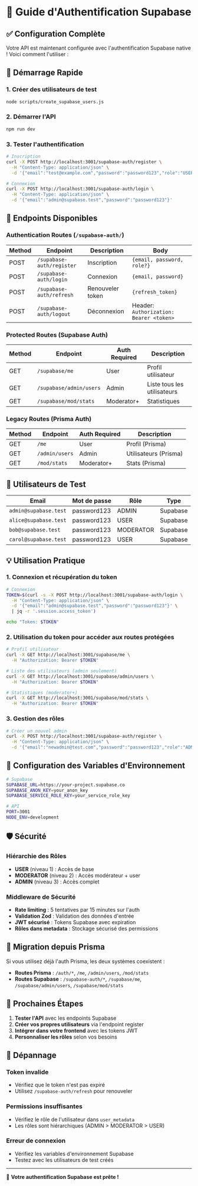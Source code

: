 # 🔐 Guide d'Authentification Supabase

## ✅ Configuration Complète

Votre API est maintenant configurée avec l'authentification Supabase native ! Voici comment l'utiliser :

## 🚀 Démarrage Rapide

### 1. Créer des utilisateurs de test
```bash
node scripts/create_supabase_users.js
```

### 2. Démarrer l'API
```bash
npm run dev
```

### 3. Tester l'authentification
```bash
# Inscription
curl -X POST http://localhost:3001/supabase-auth/register \
  -H "Content-Type: application/json" \
  -d '{"email":"test@example.com","password":"password123","role":"USER"}'

# Connexion
curl -X POST http://localhost:3001/supabase-auth/login \
  -H "Content-Type: application/json" \
  -d '{"email":"admin@supabase.test","password":"password123"}'
```

## 📡 Endpoints Disponibles

### Authentication Routes (`/supabase-auth/`)

| Method | Endpoint | Description | Body |
|--------|----------|-------------|------|
| POST | `/supabase-auth/register` | Inscription | `{email, password, role?}` |
| POST | `/supabase-auth/login` | Connexion | `{email, password}` |
| POST | `/supabase-auth/refresh` | Renouveler token | `{refresh_token}` |
| POST | `/supabase-auth/logout` | Déconnexion | Header: `Authorization: Bearer <token>` |

### Protected Routes (Supabase Auth)

| Method | Endpoint | Auth Required | Description |
|--------|----------|---------------|-------------|
| GET | `/supabase/me` | User | Profil utilisateur |
| GET | `/supabase/admin/users` | Admin | Liste tous les utilisateurs |
| GET | `/supabase/mod/stats` | Moderator+ | Statistiques |

### Legacy Routes (Prisma Auth)

| Method | Endpoint | Auth Required | Description |
|--------|----------|---------------|-------------|
| GET | `/me` | User | Profil (Prisma) |
| GET | `/admin/users` | Admin | Utilisateurs (Prisma) |
| GET | `/mod/stats` | Moderator+ | Stats (Prisma) |

## 🔑 Utilisateurs de Test

| Email | Mot de passe | Rôle | Type |
|-------|-------------|------|------|
| `admin@supabase.test` | password123 | ADMIN | Supabase |
| `alice@supabase.test` | password123 | USER | Supabase |
| `bob@supabase.test` | password123 | MODERATOR | Supabase |
| `carol@supabase.test` | password123 | USER | Supabase |

## 💡 Utilisation Pratique

### 1. Connexion et récupération du token
```bash
# Connexion
TOKEN=$(curl -s -X POST http://localhost:3001/supabase-auth/login \
  -H "Content-Type: application/json" \
  -d '{"email":"admin@supabase.test","password":"password123"}' \
  | jq -r '.session.access_token')

echo "Token: $TOKEN"
```

### 2. Utilisation du token pour accéder aux routes protégées
```bash
# Profil utilisateur
curl -X GET http://localhost:3001/supabase/me \
  -H "Authorization: Bearer $TOKEN"

# Liste des utilisateurs (admin seulement)
curl -X GET http://localhost:3001/supabase/admin/users \
  -H "Authorization: Bearer $TOKEN"

# Statistiques (moderator+)
curl -X GET http://localhost:3001/supabase/mod/stats \
  -H "Authorization: Bearer $TOKEN"
```

### 3. Gestion des rôles
```bash
# Créer un nouvel admin
curl -X POST http://localhost:3001/supabase-auth/register \
  -H "Content-Type: application/json" \
  -d '{"email":"newadmin@test.com","password":"password123","role":"ADMIN"}'
```

## 🔧 Configuration des Variables d'Environnement

```bash
# Supabase
SUPABASE_URL=https://your-project.supabase.co
SUPABASE_ANON_KEY=your_anon_key
SUPABASE_SERVICE_ROLE_KEY=your_service_role_key

# API
PORT=3001
NODE_ENV=development
```

## 🛡️ Sécurité

### Hiérarchie des Rôles
- **USER** (niveau 1) : Accès de base
- **MODERATOR** (niveau 2) : Accès modérateur + user
- **ADMIN** (niveau 3) : Accès complet

### Middleware de Sécurité
- **Rate limiting** : 5 tentatives par 15 minutes sur l'auth
- **Validation Zod** : Validation des données d'entrée
- **JWT sécurisé** : Tokens Supabase avec expiration
- **Rôles dans metadata** : Stockage sécurisé des permissions

## 🔄 Migration depuis Prisma

Si vous utilisez déjà l'auth Prisma, les deux systèmes coexistent :

- **Routes Prisma** : `/auth/*`, `/me`, `/admin/users`, `/mod/stats`
- **Routes Supabase** : `/supabase-auth/*`, `/supabase/me`, `/supabase/admin/users`, `/supabase/mod/stats`

## 🎯 Prochaines Étapes

1. **Tester l'API** avec les endpoints Supabase
2. **Créer vos propres utilisateurs** via l'endpoint register
3. **Intégrer dans votre frontend** avec les tokens JWT
4. **Personnaliser les rôles** selon vos besoins

## 🐛 Dépannage

### Token invalide
- Vérifiez que le token n'est pas expiré
- Utilisez `/supabase-auth/refresh` pour renouveler

### Permissions insuffisantes
- Vérifiez le rôle de l'utilisateur dans `user_metadata`
- Les rôles sont hiérarchiques (ADMIN > MODERATOR > USER)

### Erreur de connexion
- Vérifiez les variables d'environnement Supabase
- Testez avec les utilisateurs de test créés

---

🎉 **Votre authentification Supabase est prête !**
